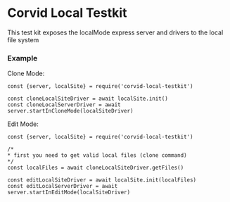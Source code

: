 # Corvid Local Testkit
 This test kit exposes the localMode express server and drivers to the local file system

### Example
Clone Mode:
```
const {server, localSite} = require('corvid-local-testkit')

const cloneLocalSiteDriver = await localSite.init()
const cloneLocalServerDriver = await server.startInCloneMode(localSiteDriver)

```
Edit Mode:
```
const {server, localSite} = require('corvid-local-testkit')

/*
* first you need to get valid local files (clone command)
*/
const localFiles = await cloneLocalSiteDriver.getFiles()

const editLocalSiteDriver = await localSite.init(localFiles)
const editLocalServerDriver = await server.startInEditMode(localSiteDriver)
```
